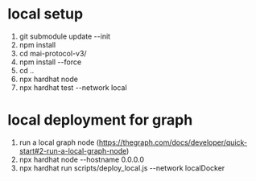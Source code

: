 # local setup
1. git submodule update --init
2. npm install
3. cd mai-protocol-v3/
4. npm install --force
5. cd ..
6. npx hardhat node
7. npx hardhat test --network local

# local deployment for graph
1. run a local graph node (https://thegraph.com/docs/developer/quick-start#2-run-a-local-graph-node)
2. npx hardhat node --hostname 0.0.0.0
3. npx hardhat run scripts/deploy_local.js --network localDocker